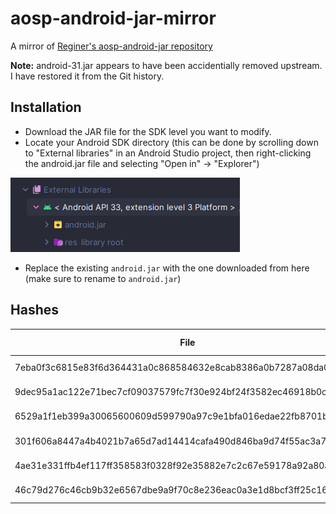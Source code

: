 # aosp-android-jar-mirror

A mirror of [Reginer's aosp-android-jar repository](https://github.com/Reginer/aosp-android-jar)

**Note:** android-31.jar appears to have been accidentially removed upstream. I have restored it from the Git history.

## Installation

* Download the JAR file for the SDK level you want to modify.
* Locate your Android SDK directory (this can be done by scrolling down to "External libraries" in an Android Studio
  project, then right-clicking the android.jar file and selecting "Open in" -> "Explorer")

![](resource/img.png)

* Replace the existing `android.jar` with the one downloaded from here (make sure to rename to `android.jar`)

## Hashes

| File                                                             | SHA-265        |
|------------------------------------------------------------------|----------------|
| 7eba0f3c6815e83f6d364431a0c868584632e8cab8386a0b7287a08da0bdf383 | android-28.jar |
| 9dec95a1ac122e71bec7cf09037579fc7f30e924bf24f3582ec46918b0c08476 | android-29.jar |
| 6529a1f1eb399a30065600609d599790a97c9e1bfa016edae22fb8701bebca05 | android-30.jar |
| 301f606a8447a4b4021b7a65d7ad14414cafa490d846ba9d74f55ac3a705911a | android-31.jar |
| 4ae31e331ffb4ef117ff358583f0328f92e35882e7c2c67e59178a92a80a1b3f | android-32.jar |
| 46c79d276c46cb9b32e6567dbe9a9f70c8e236eac0a3e1d8bcf3ff25c16a3805 | android-33.jar |
